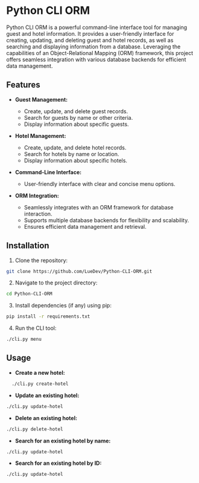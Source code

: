 # Python CLI ORM

Python CLI ORM is a powerful command-line interface tool for managing guest and hotel information. It provides a user-friendly interface for creating, updating, and deleting guest and hotel records, as well as searching and displaying information from a database. Leveraging the capabilities of an Object-Relational Mapping (ORM) framework, this project offers seamless integration with various database backends for efficient data management.

## Features

- **Guest Management:**

  - Create, update, and delete guest records.
  - Search for guests by name or other criteria.
  - Display information about specific guests.

- **Hotel Management:**

  - Create, update, and delete hotel records.
  - Search for hotels by name or location.
  - Display information about specific hotels.

- **Command-Line Interface:**

  - User-friendly interface with clear and concise menu options.

- **ORM Integration:**
  - Seamlessly integrates with an ORM framework for database interaction.
  - Supports multiple database backends for flexibility and scalability.
  - Ensures efficient data management and retrieval.

## Installation

1. Clone the repository:

```bash
git clone https://github.com/LueDev/Python-CLI-ORM.git
```

2. Navigate to the project directory:

```bash
cd Python-CLI-ORM
```

3. Install dependencies (if any) using pip:

```bash
pip install -r requirements.txt
```

4. Run the CLI tool:

```bash
./cli.py menu
```

## Usage

- **Create a new hotel:**

```bash
  ./cli.py create-hotel
```

- **Update an existing hotel:**

```bash
./cli.py update-hotel
```

- **Delete an existing hotel:**

```bash
./cli.py delete-hotel
```

- **Search for an existing hotel by name:**

```bash
./cli.py update-hotel
```

- **Search for an existing hotel by ID:**

```bash
./cli.py update-hotel
```
